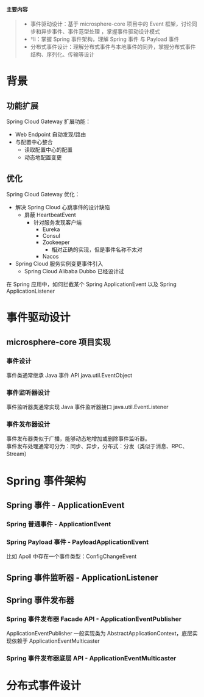 > <a name="TWZ0K"></a>
#### 主要内容
> - 事件驱动设计：基于 microsphere-core 项目中的 Event 框架，讨论同步和异步事件、事件范型处理 ，掌握事件驱动设计模式
> - †li：掌握 Spring 事件架构，理解 Spring 事件 与 Payload 事件
> - 分布式事件设计：理解分布式事件与本地事件的同异，掌握分布式事件结构、序列化、传输等设计


<a name="PXf6X"></a>
# 背景
<a name="K7zar"></a>
## 功能扩展
Spring Cloud Gateway 扩展功能：

- Web Endpoint 自动发现/路由
- 与配置中心整合
   - 读取配置中心的配置
   - 动态地配置变更

<a name="KoVI6"></a>
## 优化
Spring Cloud Gateway 优化：

- 解决 Spring Cloud 心跳事件的设计缺陷
   - 屏蔽 HeartbeatEvent
      - 针对服务发现客户端
         - Eureka
         - Consul
         - Zookeeper
            - 相对正确的实现，但是事件名称不太对
         - Nacos
- Spring Cloud 服务实例变更事件引入
   - Spring Cloud Alibaba Dubbo 已经设计过


在 Spring 应用中，如何拦截某个 Spring ApplicationEvent 以及 Spring ApplicationListener
<a name="l9uv1"></a>
# 事件驱动设计
<a name="OMmJT"></a>
## microsphere-core 项目实现
<a name="Wsqul"></a>
### 事件设计
事件类通常继承 Java 事件 API java.util.EventObject

<a name="Am8SA"></a>
### 事件监听器设计
事件监听器类通常实现 Java 事件监听器接口 java.util.EventListener

<a name="Jwz8u"></a>
### 事件发布器设计
事件发布器类似于广播，能够动态地增加或删除事件监听器。<br />事件发布处理通常可分为：同步、异步，分布式：分发（类似于消息、RPC、Stream）

<a name="MTxSU"></a>
# Spring 事件架构
<a name="GHkqd"></a>
## Spring 事件 - ApplicationEvent
<a name="zW12d"></a>
### Spring 普通事件 - ApplicationEvent
<a name="j2RgT"></a>
### Spring Payload 事件 - PayloadApplicationEvent 
比如 Apoll 中存在一个事件类型：ConfigChangeEvent
<a name="oWwor"></a>
## Spring 事件监听器 - ApplicationListener
<a name="NofY8"></a>
## Spring 事件发布器
<a name="P4koU"></a>
### Spring 事件发布器 Facade API - ApplicationEventPublisher
ApplicationEventPublisher 一般实现类为 AbstractApplicationContext，底层实现依赖于 ApplicationEventMulticaster
<a name="MfNQi"></a>
### Spring 事件发布器底层 API - ApplicationEventMulticaster

 
<a name="xx1tR"></a>
# 分布式事件设计


